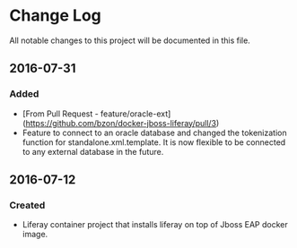 
# Change Log
All notable changes to this project will be documented in this file.

## 2016-07-31 
### Added
- [From Pull Request - feature/oracle-ext] (https://github.com/bzon/docker-jboss-liferay/pull/3)
- Feature to connect to an oracle database and changed the tokenization function for standalone.xml.template. It is now flexible to be connected to any external database in the future.

## 2016-07-12
### Created
- Liferay container project that installs liferay on top of Jboss EAP docker image.  
